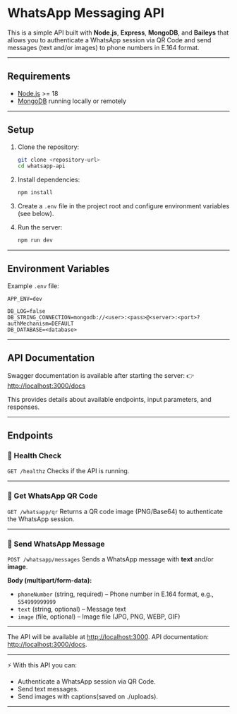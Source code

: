 # WhatsApp Messaging API

This is a simple API built with **Node.js**, **Express**, **MongoDB**, and **Baileys** that allows you to authenticate a WhatsApp session via QR Code and send messages (text and/or images) to phone numbers in E.164 format.

---

## Requirements

* [Node.js](https://nodejs.org/) >= 18
* [MongoDB](https://www.mongodb.com/) running locally or remotely

---

## Setup

1. Clone the repository:

   ```bash
   git clone <repository-url>
   cd whatsapp-api
   ```
2. Install dependencies:

   ```bash
   npm install
   ```
3. Create a `.env` file in the project root and configure environment variables (see below).
4. Run the server:

   ```bash
   npm run dev
   ```

---

## Environment Variables

Example `.env` file:

```env
APP_ENV=dev

DB_LOG=false
DB_STRING_CONNECTION=mongodb://<user>:<pass>@<server>:<port>?authMechanism=DEFAULT
DB_DATABASE=<database>
```

---

## API Documentation

Swagger documentation is available after starting the server:
👉 [http://localhost:3000/docs](http://localhost:3000/docs)

This provides details about available endpoints, input parameters, and responses.

---

## Endpoints

### 🔹 Health Check

`GET /healthz`
Checks if the API is running.

---

### 🔹 Get WhatsApp QR Code

`GET /whatsapp/qr`
Returns a QR code image (PNG/Base64) to authenticate the WhatsApp session.


---

### 🔹 Send WhatsApp Message

`POST /whatsapp/messages`
Sends a WhatsApp message with **text** and/or **image**.

**Body (multipart/form-data):**

* `phoneNumber` (string, required) – Phone number in E.164 format, e.g., `554999999999`
* `text` (string, optional) – Message text
* `image` (file, optional) – Image file (JPG, PNG, WEBP, GIF)

---

The API will be available at [http://localhost:3000](http://localhost:3000).
API documentation: [http://localhost:3000/docs](http://localhost:3000/docs).

---

⚡ With this API you can:

* Authenticate a WhatsApp session via QR Code.
* Send text messages.
* Send images with captions(saved on ./uploads).

---